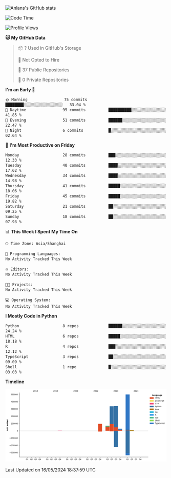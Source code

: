 <!-- ![Anlans's GitHub stats](https://github-readme-stats.vercel.app/api?username=Anlans) -->
![Anlans's GitHub stats](https://github-readme-stats.vercel.app/api?username=Anlans&rank_icon=github)

<!--START_SECTION:waka-->
![Code Time](http://img.shields.io/badge/Code%20Time-0%20secs-blue)

![Profile Views](http://img.shields.io/badge/Profile%20Views-46-blue)

**🐱 My GitHub Data** 

> 📦 ? Used in GitHub's Storage 
 > 
> 🚫 Not Opted to Hire
 > 
> 📜 37 Public Repositories 
 > 
> 🔑 0 Private Repositories 
 > 
**I'm an Early 🐤** 

```text
🌞 Morning                75 commits          ████████░░░░░░░░░░░░░░░░░   33.04 % 
🌆 Daytime                95 commits          ██████████░░░░░░░░░░░░░░░   41.85 % 
🌃 Evening                51 commits          ██████░░░░░░░░░░░░░░░░░░░   22.47 % 
🌙 Night                  6 commits           █░░░░░░░░░░░░░░░░░░░░░░░░   02.64 % 
```
📅 **I'm Most Productive on Friday** 

```text
Monday                   28 commits          ███░░░░░░░░░░░░░░░░░░░░░░   12.33 % 
Tuesday                  40 commits          ████░░░░░░░░░░░░░░░░░░░░░   17.62 % 
Wednesday                34 commits          ████░░░░░░░░░░░░░░░░░░░░░   14.98 % 
Thursday                 41 commits          █████░░░░░░░░░░░░░░░░░░░░   18.06 % 
Friday                   45 commits          █████░░░░░░░░░░░░░░░░░░░░   19.82 % 
Saturday                 21 commits          ██░░░░░░░░░░░░░░░░░░░░░░░   09.25 % 
Sunday                   18 commits          ██░░░░░░░░░░░░░░░░░░░░░░░   07.93 % 
```


📊 **This Week I Spent My Time On** 

```text
🕑︎ Time Zone: Asia/Shanghai

💬 Programming Languages: 
No Activity Tracked This Week

🔥 Editors: 
No Activity Tracked This Week

🐱‍💻 Projects: 
No Activity Tracked This Week

💻 Operating System: 
No Activity Tracked This Week
```

**I Mostly Code in Python** 

```text
Python                   8 repos             ██████░░░░░░░░░░░░░░░░░░░   24.24 % 
HTML                     6 repos             █████░░░░░░░░░░░░░░░░░░░░   18.18 % 
R                        4 repos             ███░░░░░░░░░░░░░░░░░░░░░░   12.12 % 
TypeScript               3 repos             ██░░░░░░░░░░░░░░░░░░░░░░░   09.09 % 
Shell                    1 repo              █░░░░░░░░░░░░░░░░░░░░░░░░   03.03 % 
```



**Timeline**

![Lines of Code chart](https://raw.githubusercontent.com/Anlans/Anlans/main/assets/bar_graph.png)


 Last Updated on 16/05/2024 18:37:59 UTC
<!--END_SECTION:waka-->
